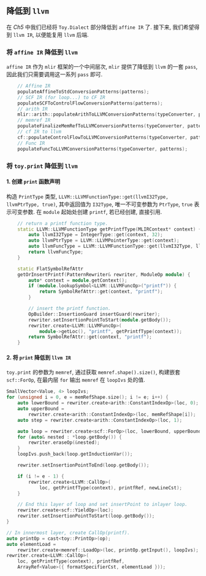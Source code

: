 ## 降低到 `llvm`

在 _Ch5_ 中我们已经将 `Toy.Dialect` 部分降低到 `affine IR` 了. 接下来, 我们希望得到 `llvm IR`, 以便能复用 `llvm` 后端.

### 将 `affine IR` 降低到 `llvm`
`affine IR` 作为 `mlir` 框架的一个中间层次, `mlir` 提供了降低到 `llvm` 的一套 `pass`, 因此我们只需要调用这一系列 `pass` 即可.
```cpp
    // Affine IR
    populateAffineToStdConversionPatterns(patterns);
    // SCF IR (for loop...) to CF IR
    populateSCFToControlFlowConversionPatterns(patterns);
    // arith IR
    mlir::arith::populateArithToLLVMConversionPatterns(typeConverter, patterns);
    // memref IR
    populateFinalizeMemRefToLLVMConversionPatterns(typeConverter, patterns);
    // cf IR to llvm
    cf::populateControlFlowToLLVMConversionPatterns(typeConverter, patterns);
    // Func IR
    populateFuncToLLVMConversionPatterns(typeConverter, patterns);
```

### 将 `toy.print` 降低到 `llvm`
#### 1. 创建 `print` 函数声明
构造 `PrintType` 类型, `LLVM::LLVMFunctionType::get(llvmI32Type, llvmPtrType, true)`, 其中返回值为 `I32Type`, 唯一不可变参数为 `PtrType`, `true` 表示可变参数.
在 `module` 起始处创建 `printf`, 若已经创建, 直接引用.
```cpp
    // return a printf function type.
    static LLVM::LLVMFunctionType getPrintfType(MLIRContext* context) {
        auto llvmI32Type = IntegerType::get(context, 32);
        auto llvmPtrType = LLVM::LLVMPointerType::get(context);
        auto llvmFuncType = LLVM::LLVMFunctionType::get(llvmI32Type, llvmPtrType, true);
        return llvmFuncType;
    }

    static FlatSymbolRefAttr
    getOrInsertPrintf(PatternRewriter& rewriter, ModuleOp module) {
        auto* context = module.getContext();
        if (module.lookupSymbol<LLVM::LLVMFuncOp>("printf")) {
            return SymbolRefAttr::get(context, "printf");
        }

        // insert the printf function.
        OpBuilder::InsertionGuard insertGuard(rewriter);
        rewriter.setInsertionPointToStart(module.getBody());
        rewriter.create<LLVM::LLVMFuncOp>(
            module->getLoc(), "printf", getPrintfType(context));
        return SymbolRefAttr::get(context, "printf");
    }
```
#### 2. 将 `print` 降低到 `llvm IR`
`toy.print` 的参数为 `memref`, 通过获取 `memref.shape().size()`, 构建嵌套 `scf::ForOp`, 在最内层 `for` 输出 `memref` 在 `loopIvs` 处的值.

```cpp
SmallVector<Value, 4> loopIvs;
for (unsigned i = 0, e = memRefShape.size(); i != e; i++) {
    auto lowerBound = rewriter.create<arith::ConstantIndexOp>(loc, 0);
    auto upperBound =
        rewriter.create<arith::ConstantIndexOp>(loc, memRefShape[i]);
    auto step = rewriter.create<arith::ConstantIndexOp>(loc, 1);

    auto loop = rewriter.create<scf::ForOp>(loc, lowerBound, upperBound, step);
    for (auto& nested : *loop.getBody()) {
        rewriter.eraseOp(&nested);
    }
    loopIvs.push_back(loop.getInductionVar());

    rewriter.setInsertionPointToEnd(loop.getBody());

    if (i != e - 1) {
        rewriter.create<LLVM::CallOp>(
            loc, getPrintfType(context), printfRef, newLineCst);
    }

    // End this layer of loop and set insertPoint to inlayer loop.
    rewriter.create<scf::YieldOp>(loc);
    rewriter.setInsertionPointToStart(loop.getBody());
}

// In innermost layer, create CallOp(printf).
auto printOp = cast<toy::PrintOp>(op);
auto elementLoad =
    rewriter.create<memref::LoadOp>(loc, printOp.getInput(), loopIvs);
rewriter.create<LLVM::CallOp>(
    loc, getPrintfType(context), printfRef,
    ArrayRef<Value>({ formatSpecifierCst, elementLoad }));
```